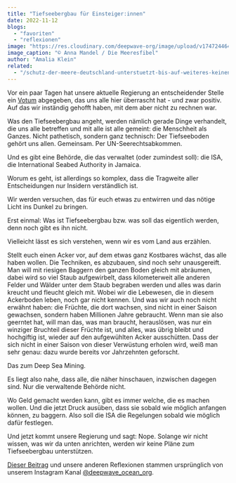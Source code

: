 ```yaml
---
title: "Tiefseebergbau für Einsteiger:innen"
date: 2022-11-12
blogs: 
  - "favoriten"
  - "reflexionen"
image: "https://res.cloudinary.com/deepwave-org/image/upload/v1747244643/deepwave.org/Tiefseebergbau_fuer_EinsteigerInnen_Ausschnitt_Fibel_Instagram.jpg"
image_caption: "© Anna Mandel / Die Meeresfibel"
author: "Amalia Klein"
related: 
  - "/schutz-der-meere-deutschland-unterstuetzt-bis-auf-weiteres-keinen-tiefseebergbau/"
---
```


Vor ein paar Tagen hat unsere aktuelle Regierung an entscheidender Stelle ein [Votum](https://www.deepwave.org/schutz-der-meere-deutschland-unterstuetzt-bis-auf-weiteres-keinen-tiefseebergbau/) abgegeben, das uns alle hier überrascht hat - und zwar positiv. Auf das wir inständig gehofft haben, mit dem aber nicht zu rechnen war.

Was den Tiefseebergbau angeht, werden nämlich gerade Dinge verhandelt, die uns alle betreffen und mit alle ist alle gemeint: die Menschheit als Ganzes. Nicht pathetisch, sondern ganz technisch: Der Tiefseeboden gehört uns allen. Gemeinsam. Per UN-Seerechtsabkommen.

Und es gibt eine Behörde, die das verwaltet (oder zumindest soll): die ISA, die International Seabed Authority in Jamaica.

Worum es geht, ist allerdings so komplex, dass die Tragweite aller Entscheidungen nur Insidern verständlich ist.

Wir werden versuchen, das für euch etwas zu entwirren und das nötige Licht ins Dunkel zu bringen.

Erst einmal: Was ist Tiefseebergbau bzw. was soll das eigentlich werden, denn noch gibt es ihn nicht.

Vielleicht lässt es sich verstehen, wenn wir es vom Land aus erzählen.

Stellt euch einen Acker vor, auf dem etwas ganz Kostbares wächst, das alle haben wollen. Die Techniken, es abzubauen, sind noch sehr unausgereift. Man will mit riesigen Baggern den ganzen Boden gleich mit abräumen, dabei wird so viel Staub aufgewirbelt, dass kilometerweit alle anderen Felder und Wälder unter dem Staub begraben werden und alles was darin kreucht und fleucht gleich mit. Wobei wir die Lebewesen, die in diesem Ackerboden leben, noch gar nicht kennen. Und was wir auch noch nicht erwähnt haben: die Früchte, die dort wachsen, sind nicht in einer Saison gewachsen, sondern haben Millionen Jahre gebraucht. Wenn man sie also geerntet hat, will man das, was man braucht, herauslösen, was nur ein winziger Bruchteil dieser Früchte ist, und alles, was übrig bleibt und hochgiftig ist, wieder auf den aufgewühlten Acker ausschütten. Dass der sich nicht in einer Saison von dieser Verwüstung erholen wird, weiß man sehr genau: dazu wurde bereits vor Jahrzehnten geforscht.

Das zum Deep Sea Mining.

Es liegt also nahe, dass alle, die näher hinschauen, inzwischen dagegen sind. Nur die verwaltende Behörde nicht.

Wo Geld gemacht werden kann, gibt es immer welche, die es machen wollen. Und die jetzt Druck ausüben, dass sie sobald wie möglich anfangen können, zu baggern. Also soll die ISA die Regelungen sobald wie möglich dafür festlegen.

Und jetzt kommt unsere Regierung und sagt: Nope. Solange wir nicht wissen, was wir da unten anrichten, werden wir keine Pläne zum Tiefseebergbau unterstützen.

[Dieser Beitrag](https://www.instagram.com/p/Ck3wdoEtRyA/) und unsere anderen Reflexionen stammen ursprünglich von unserem Instagram Kanal [@deepwave\_ocean\_org](https://www.instagram.com/deepwave_ocean_org/).
